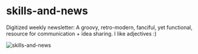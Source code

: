 # skills-and-news
Digitized weekly newsletter: A groovy, retro-modern, fanciful, yet functional, resource for communication + idea sharing. I like adjectives :)  

![skills-and-news](https://user-images.githubusercontent.com/44883733/54649137-6823f600-4a7f-11e9-93ac-35c2cb34ddbd.png)
